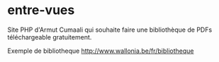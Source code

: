 # entre-vues
Site PHP d'Armut Cumaali qui souhaite faire une bibliothèque de PDFs téléchargeable gratuitement.

Exemple de bibliotheque http://www.wallonia.be/fr/bibliotheque